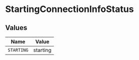 # StartingConnectionInfoStatus


## Values

| Name       | Value      |
| ---------- | ---------- |
| `STARTING` | starting   |